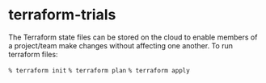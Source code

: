# terraform-trials

The Terraform state files can be stored on the cloud to enable members of a project/team make changes without affecting one another.
To run terraform files:

` % terraform init `
` % terraform plan `
` % terraform apply `
